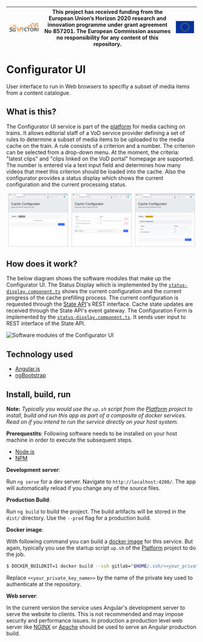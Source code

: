 | [![5G-VICTORI logo](doc/images/5g-victori-logo.png)](https://www.5g-victori-project.eu/) | This project has received funding from the European Union’s Horizon 2020 research and innovation programme under grant agreement No 857201. The European Commission assumes no responsibility for any content of this repository. | [![Acknowledgement: This project has received funding from the European Union’s Horizon 2020 research and innovation programme under grant agreement No 857201.](doc/images/eu-flag.jpg)](https://ec.europa.eu/programmes/horizon2020/en) |
| ---------------------------------------------------------------------------------------- | ------------------------------------------------------------------------------------------------------------------------------------------- | ----------------------------------------------------------------------------------------------------------------------------------------------------------------------------------------------------------------------------------------- |


# Configurator UI

User interface to run in Web browsers to specifiy a subset of media items from a content catalogue.

## What is this?

The Configurator UI service is part of the [platform](../../../5gv-platform) for media caching on trains. It allows editorial staff of a VoD service provider defining a set of rules to determine a subset of media items to be uploaded to the media cache on the train. A rule consists of a criterion and a number. The criterion can be selected from a drop-down menu. At the moment, the criteria: "latest clips" and "clips linked on the VoD portal" homepage are supported. The number is entered via a text input field and determines how many videos that meet this criterion should be loaded into the cache. Also the configurator provides a status display which shows the current configuration and the current processing status.

![Screenshots of the Configurator UI](doc/images/screenshots.png)

## How does it work?

The below diagram shows the software modules that make up the Configurator UI. The Status Display which is implemented by the [`status-display.component.ts`](src/app/status-display/status-display.component.ts) shows the current configuration and the current progress of the cache prefilling process. The current configuration is requested through the [State API](../../../5gv-state-api)'s REST interface. Cache state updates are received through the State API's event gateway. The Configuration Form is implemented by the [`status-display.component.ts`](src/app/configuration/configuration.component.ts). It sends user input to REST interface of the State API.

![Software modules of the Configurator UI](https://docs.google.com/drawings/d/1wD4Z3nh2wiFJtoEfBgOnkBQxHNU7bB0R9HUw2Ioofcg/export/svg)

## Technology used

- [Angular.js](https://angular.io/)
- [ngBootstrap](https://ng-bootstrap.github.io/#/home)

## Install, build, run

**Note:** _Typically you would use the `up.sh` script from the [Platform](../../../5gv-platform) project to install, build and run this app as part of a composite of docker services. Read on if you intend to run the service directly on your host system._

**Prerequestits**: Following software needs to be installed on your host machine in order to execute the subsequent steps.

- [Node.js](https://nodejs.org/en/)
- [NPM](https://www.npmjs.com/)

**Development server**:

Run `ng serve` for a dev server. Navigate to `http://localhost:4200/`. The app will automatically reload if you change any of the source files.

**Production Build**:

Run `ng build` to build the project. The build artifacts will be stored in the `dist/` directory. Use the `--prod` flag for a production build.

**Docker image**:

With following command you can build a [docker image](https://www.docker.com) for this service. But again, typically you use the startup script `up.sh` of the [Platform](../../../5gv-platform) project to do the job.

```bash
$ DOCKER_BUILDKIT=1 docker build --ssh gitlab="$HOME/.ssh/<<your_private_key_name>>" -t configurator-ui .
```

Replace `<<your_private_key_name>>` by the name of the private key used to authenticate at the repository.

**Web server**:

In the current version the service uses Angular's development server to serve the website to clients. This is not recommended and may impose security and performance issues. In production a production level web server like [NGINX](https://www.nginx.com/) or [Apache](https://httpd.apache.org/) should be used to serve an Angular production build.
